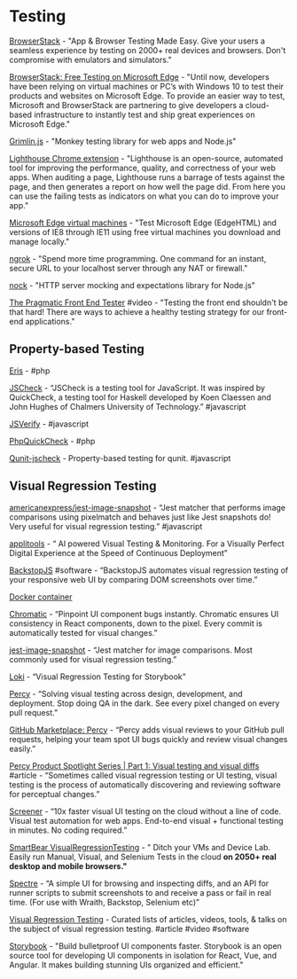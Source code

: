 # Testing

[BrowserStack](https://www.browserstack.com/) - "App & Browser Testing Made Easy. Give your users a seamless experience by testing on 2000+ real devices and browsers. Don't compromise with emulators and simulators."

[BrowserStack: Free Testing on Microsoft Edge](https://www.browserstack.com/test-on-microsoft-edge-browser#) - "Until now, developers have been relying on virtual machines or PC’s with Windows 10 to test their products and websites on Microsoft Edge. To provide an easier way to test, Microsoft and BrowserStack are partnering to give developers a cloud-based infrastructure to instantly test and ship great experiences on Microsoft Edge."

[Grimlin.js](https://github.com/marmelab/gremlins.js) - "Monkey testing library for web apps and Node.js"

[Lighthouse Chrome extension](https://chrome.google.com/webstore/detail/lighthouse/blipmdconlkpinefehnmjammfjpmpbjk) - "Lighthouse is an open-source, automated tool for improving the performance, quality, and correctness of your web apps. When auditing a page, Lighthouse runs a barrage of tests against the page, and then generates a report on how well the page did. From here you can use the failing tests as indicators on what you can do to improve your app."

[Microsoft Edge virtual machines](https://developer.microsoft.com/en-us/microsoft-edge/tools/vms/) - "Test Microsoft Edge \(EdgeHTML\) and versions of IE8 through IE11 using free virtual machines you download and manage locally."

[ngrok](https://ngrok.com/) - "Spend more time programming. One command for an instant, secure URL to your localhost server through any NAT or firewall."

[nock](https://github.com/nock/nock#how-does-it-work) - "HTTP server mocking and expectations library for Node.js"

[The Pragmatic Front End Tester](https://www.youtube.com/watch?v=pfJdNiDOJ-A) \#video - "Testing the front end shouldn't be that hard! There are ways to achieve a healthy testing strategy for our front-end applications."

## **Property-based Testing**

[Eris](https://github.com/giorgiosironi/eris) - \#php

[JSCheck](http://www.jscheck.org) - “JSCheck is a testing tool for JavaScript. It was inspired by QuickCheck, a testing tool for Haskell developed by Koen Claessen and John Hughes of Chalmers University of Technology.” \#javascript

[JSVerify](http://jsverify.github.io) - \#javascript

[PhpQuickCheck](http://phpquickcheck) - \#php

[Qunit-jscheck](https://github.com/nruth/qunit-jscheck) - Property-based testing for qunit. \#javascript

## **Visual Regression Testing**

[americanexpress/jest-image-snapshot](https://github.com/americanexpress/jest-image-snapshot) - “Jest matcher that performs image comparisons using pixelmatch and behaves just like Jest snapshots do! Very useful for visual regression testing.” \#javascript

[applitools](https://applitools.com/) - “ AI powered Visual Testing & Monitoring. For a Visually Perfect Digital Experience at the Speed of Continuous Deployment”

[BackstopJS](https://github.com/garris/BackstopJS) \#software - “BackstopJS automates visual regression testing of your responsive web UI by comparing DOM screenshots over time.”

[Docker container](https://hub.docker.com/r/backstopjs/backstopjs/)

[Chromatic](https://www.chromaticqa.com/) - “Pinpoint UI component bugs instantly. Chromatic ensures UI consistency in React components, down to the pixel. Every commit is automatically tested for visual changes.”

[jest-image-snapshot](https://github.com/americanexpress/jest-image-snapshot) - “Jest matcher for image comparisons. Most commonly used for visual regression testing.”

[Loki](https://github.com/oblador/loki) - “Visual Regression Testing for Storybook”

[Percy](https://percy.io/) - “Solving visual testing across design, development, and deployment. Stop doing QA in the dark. See every pixel changed on every pull request.”

[GitHub Marketplace: Percy](https://github.com/marketplace/percy) - “Percy adds visual reviews to your GitHub pull requests, helping your team spot UI bugs quickly and review visual changes easily.”

[Percy Product Spotlight Series \| Part 1: Visual testing and visual diffs](https://blog.percy.io/product-spotlight-series-visual-testing-and-visual-diffs-6a1fc540fc93) \#article - “Sometimes called visual regression testing or UI testing, visual testing is the process of automatically discovering and reviewing software for perceptual changes.”

[Screener](https://www.screener.io/) - “10x faster visual UI testing on the cloud without a line of code. Visual test automation for web apps. End-to-end visual + functional testing in minutes. No coding required.”

[SmartBear VisualRegressionTesting](https://crossbrowsertesting.com/) - " Ditch your VMs and Device Lab. Easily run Manual, Visual, and Selenium Tests in the cloud **on 2050+ real desktop and mobile browsers."**

[Spectre](https://github.com/wearefriday/spectre) - “A simple UI for browsing and inspecting diffs, and an API for runner scripts to submit screenshots to and receive a pass or fail in real time. \(For use with Wraith, Backstop, Selenium etc\)”

[Visual Regression Testing](https://visualregressiontesting.com/) - Curated lists of articles, videos, tools, & talks on the subject of visual regression testing. \#article \#video \#software

[Storybook](https://storybook.js.org/) - "Build bulletproof UI components faster. Storybook is an open source tool for developing UI components in isolation for React, Vue, and Angular. It makes building stunning UIs organized and efficient."

